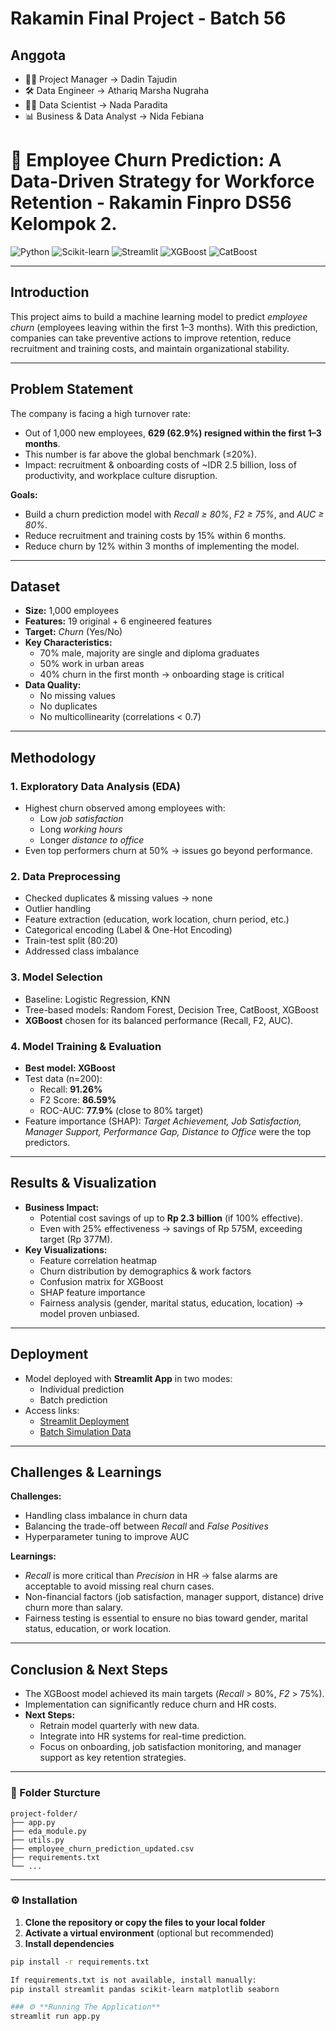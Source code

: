 # Rakamin Final Project - Batch 56
## Anggota
- 👨‍💼 Project Manager         → Dadin Tajudin
- 🛠️ Data Engineer           → Athariq Marsha Nugraha
- 🧑‍🔬 Data Scientist          → Nada Paradita
- 📊 Business & Data Analyst → Nida Febiana

# 🚀 Employee Churn Prediction: A Data-Driven Strategy for Workforce Retention - Rakamin Finpro DS56 Kelompok 2.

![Python](https://img.shields.io/badge/Python-3.9+-blue?logo=python)
![Scikit-learn](https://img.shields.io/badge/Scikit--learn-Modeling-orange?logo=scikit-learn)
![Streamlit](https://img.shields.io/badge/Streamlit-Deployment-red?logo=streamlit)
![XGBoost](https://img.shields.io/badge/XGBoost-GradientBoosting-green)
![CatBoost](https://img.shields.io/badge/CatBoost-Boosting-yellow)

---

## Introduction  
This project aims to build a machine learning model to predict *employee churn* (employees leaving within the first 1–3 months). With this prediction, companies can take preventive actions to improve retention, reduce recruitment and training costs, and maintain organizational stability.  

---

## Problem Statement  
The company is facing a high turnover rate:  
- Out of 1,000 new employees, **629 (62.9%) resigned within the first 1–3 months**.  
- This number is far above the global benchmark (≤20%).  
- Impact: recruitment & onboarding costs of ~IDR 2.5 billion, loss of productivity, and workplace culture disruption.  

**Goals:**  
- Build a churn prediction model with *Recall ≥ 80%*, *F2 ≥ 75%*, and *AUC ≥ 80%*.  
- Reduce recruitment and training costs by 15% within 6 months.  
- Reduce churn by 12% within 3 months of implementing the model.  

---

## Dataset  
- **Size:** 1,000 employees  
- **Features:** 19 original + 6 engineered features  
- **Target:** *Churn* (Yes/No)  
- **Key Characteristics:**  
  - 70% male, majority are single and diploma graduates  
  - 50% work in urban areas  
  - 40% churn in the first month → onboarding stage is critical  
- **Data Quality:**  
  - No missing values  
  - No duplicates  
  - No multicollinearity (correlations < 0.7)  

---

## Methodology  

### 1. Exploratory Data Analysis (EDA)  
- Highest churn observed among employees with:  
  - Low *job satisfaction*  
  - Long *working hours*  
  - Longer *distance to office*  
- Even top performers churn at 50% → issues go beyond performance.  

### 2. Data Preprocessing  
- Checked duplicates & missing values → none  
- Outlier handling  
- Feature extraction (education, work location, churn period, etc.)  
- Categorical encoding (Label & One-Hot Encoding)  
- Train-test split (80:20)  
- Addressed class imbalance  

### 3. Model Selection  
- Baseline: Logistic Regression, KNN  
- Tree-based models: Random Forest, Decision Tree, CatBoost, XGBoost  
- **XGBoost** chosen for its balanced performance (Recall, F2, AUC).  

### 4. Model Training & Evaluation  
- **Best model: XGBoost**  
- Test data (n=200):  
  - Recall: **91.26%**  
  - F2 Score: **86.59%**  
  - ROC-AUC: **77.9%** (close to 80% target)  
- Feature importance (SHAP): *Target Achievement, Job Satisfaction, Manager Support, Performance Gap, Distance to Office* were the top predictors.  

---

## Results & Visualization  
- **Business Impact:**  
  - Potential cost savings of up to **Rp 2.3 billion** (if 100% effective).  
  - Even with 25% effectiveness → savings of Rp 575M, exceeding target (Rp 377M).  
- **Key Visualizations:**  
  - Feature correlation heatmap  
  - Churn distribution by demographics & work factors  
  - Confusion matrix for XGBoost  
  - SHAP feature importance  
  - Fairness analysis (gender, marital status, education, location) → model proven unbiased.  

---

## Deployment  
- Model deployed with **Streamlit App** in two modes:  
  - Individual prediction  
  - Batch prediction  
- Access links:  
  - [Streamlit Deployment](https://bit.ly/Deployment_Kelompok2)  
  - [Batch Simulation Data](https://bit.ly/Data_Simulation_Kelompok2)  

---

## Challenges & Learnings  

**Challenges:**  
- Handling class imbalance in churn data  
- Balancing the trade-off between *Recall* and *False Positives*  
- Hyperparameter tuning to improve AUC  

**Learnings:**  
- *Recall* is more critical than *Precision* in HR → false alarms are acceptable to avoid missing real churn cases.  
- Non-financial factors (job satisfaction, manager support, distance) drive churn more than salary.  
- Fairness testing is essential to ensure no bias toward gender, marital status, education, or work location.  

---

## Conclusion & Next Steps  
- The XGBoost model achieved its main targets (*Recall* > 80%, *F2* > 75%).  
- Implementation can significantly reduce churn and HR costs.  
- **Next Steps:**  
  - Retrain model quarterly with new data.  
  - Integrate into HR systems for real-time prediction.  
  - Focus on onboarding, job satisfaction monitoring, and manager support as key retention strategies.  

---

### 📁 Folder Sturcture
```
project-folder/
├── app.py
├── eda_module.py
├── utils.py
├── employee_churn_prediction_updated.csv
├── requirements.txt
└── ...
```
---
### ⚙️ Installation
1. **Clone the repository or copy the files to your local folder**
2. **Activate a virtual environment** (optional but recommended)
3. **Install dependencies**

```bash
pip install -r requirements.txt

If requirements.txt is not available, install manually:
pip install streamlit pandas scikit-learn matplotlib seaborn

### ⚙️ **Running The Application**
streamlit run app.py
